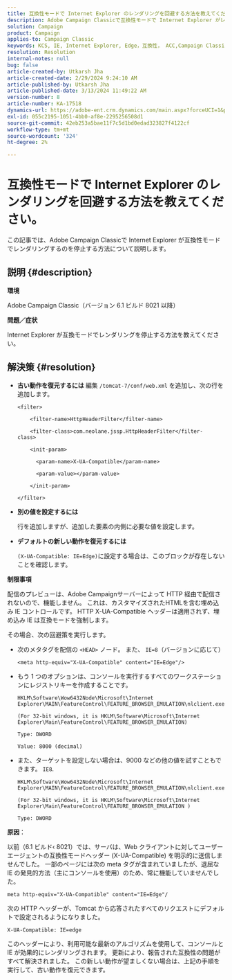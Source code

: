 ```yaml
---
title: 互換性モードで Internet Explorer のレンダリングを回避する方法を教えてください。
description: Adobe Campaign Classicで互換性モードで Internet Explorer がレンダリングを停止する方法を説明します。
solution: Campaign
product: Campaign
applies-to: Campaign Classic
keywords: KCS, IE, Internet Explorer, Edge，互換性， ACC,Campaign Classic
resolution: Resolution
internal-notes: null
bug: false
article-created-by: Utkarsh Jha
article-created-date: 2/29/2024 9:24:10 AM
article-published-by: Utkarsh Jha
article-published-date: 3/13/2024 11:49:22 AM
version-number: 8
article-number: KA-17518
dynamics-url: https://adobe-ent.crm.dynamics.com/main.aspx?forceUCI=1&pagetype=entityrecord&etn=knowledgearticle&id=3f94054a-e4d6-ee11-9079-6045bd0067ea
exl-id: 055c2195-1051-4bb0-af8e-2295256508d1
source-git-commit: 42eb253a5bae11f7c5d1bd0edad323827f4122cf
workflow-type: tm+mt
source-wordcount: '324'
ht-degree: 2%

---
```


# 互換性モードで Internet Explorer のレンダリングを回避する方法を教えてください。


この記事では、Adobe Campaign Classicで Internet Explorer が互換性モードでレンダリングするのを停止する方法について説明します。

## 説明 {#description}


<b>環境</b>

Adobe Campaign Classic（バージョン 6.1 ビルド 8021 以降）

<b>問題／症状</b>

Internet Explorer が互換モードでレンダリングを停止する方法を教えてください。


## 解決策 {#resolution}


- <b>古い動作を復元するには</b>
編集 `/tomcat-7/conf/web.xml` を追加し、次の行を追加します。


  ```
  <filter>
  
      <filter-name>HttpHeaderFilter</filter-name>
  
      <filter-class>com.neolane.jssp.HttpHeaderFilter</filter-
  class>
  
      <init-param>
  
        <param-name>X-UA-Compatible</param-name>
  
        <param-value></param-value>
  
      </init-param>
  
  </filter>
  ```




- <b>別の値を設定するには</b>

  行を追加しますが、追加した要素の内側に必要な値を設定します。
- <b>デフォルトの新しい動作を復元するには</b>

  `(X-UA-Compatible: IE=Edge)`に設定する場合は、このブロックが存在しないことを確認します。


<b>制限事項</b>

配信のプレビューは、Adobe Campaignサーバーによって HTTP 経由で配信されないので、機能しません。 これは、カスタマイズされたHTMLを含む埋め込み IE コントロールです。 HTTP X-UA-Compatible ヘッダーは適用されず、埋め込み IE は互換モードを強制します。

その場合、次の回避策を実行します。

- 次のメタタグを配信の `<HEAD>` ノード。 また、 `IE=8`（バージョンに応じて）


  ```
  <meta http-equiv="X-UA-Compatible" content="IE=Edge"/>
  ```




- もう 1 つのオプションは、コンソールを実行するすべてのワークステーションにレジストリキーを作成することです。


  ```
  HKLM\Software\Wow6432Node\Microsoft\Internet Explorer\MAIN\FeatureControl\FEATURE_BROWSER_EMULATION\nlclient.exe
  
  (For 32-bit windows, it is HKLM\Software\Microsoft\Internet Explorer\Main\FeatureControl\FEATURE_BROWSER_EMULATION)
  
  Type: DWORD
  
  Value: 8000 (decimal)
  ```




- また、ターゲットを設定しない場合は、9000 などの他の値を試すこともできます。 `IE8`.

  ```
  HKLM\Software\Wow6432Node\Microsoft\Internet Explorer\MAIN\FeatureControl\FEATURE_BROWSER_EMULATION\nlclient.exe
  
  (For 32-bit windows, it is HKLM\Software\Microsoft\Internet Explorer\Main\FeatureControl\FEATURE_BROWSER_EMULATION )
  
  Type: DWORD
  ```


<b>原因</b>：

以前（6.1 ビルド‹ 8021）では、サーバは、Web クライアントに対してユーザーエージェントの互換性モードヘッダー (X-UA-Compatible) を明示的に送信しませんでした。 一部のページには次の meta タグが含まれていましたが、退屈な IE の発見的方法（主にコンソールを使用）のため、常に機能していませんでした。


```
meta http-equiv="X-UA-Compatible" content="IE=Edge"/
```


次の HTTP ヘッダーが、Tomcat から応答されたすべてのリクエストにデフォルトで設定されるようになりました。


```
X-UA-Compatible: IE=edge
```


このヘッダーにより、利用可能な最新のアルゴリズムを使用して、コンソールと IE が効果的にレンダリングされます。 更新により、報告された互換性の問題がすべて解決されました。 この新しい動作が望ましくない場合は、上記の手順を実行して、古い動作を復元できます。
